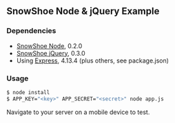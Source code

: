 ## SnowShoe Node & jQuery Example

### Dependencies
- [SnowShoe Node](https://github.com/snowshoestamp/snowshoe_node), 0.2.0
- [SnowShoe jQuery](https://github.com/snowshoestamp/snowshoe_jquery), 0.3.0
- Using [Express](https://www.npmjs.com/package/express), 4.13.4 (plus others, see package.json)

### Usage
```bash
$ node install
$ APP_KEY="<key>" APP_SECRET="<secret>" node app.js
```

Navigate to your server on a mobile device to test.
